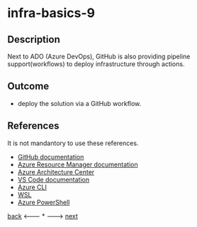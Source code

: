 # infra-basics-9

## Description

Next to ADO (Azure DevOps), GitHub is also providing pipeline support(workflows) to deploy infrastructure through actions. 

## Outcome

- deploy the solution via a GitHub workflow. 

## References

It is not mandantory to use these references.

- [GitHub documentation](https://docs.github.com/en)
- [Azure Resource Manager documentation](https://docs.microsoft.com/en-us/azure/azure-resource-manager/)
- [Azure Architecture Center](https://docs.microsoft.com/en-us/azure/architecture/)
- [VS Code documentation](https://code.visualstudio.com/Docs)
- [Azure CLI](https://docs.microsoft.com/en-us/cli/azure/reference-index?view=azure-cli-latest)
- [WSL](https://docs.microsoft.com/en-us/windows/wsl/about)
- [Azure PowerShell](https://docs.microsoft.com/en-us/powershell/azure/?view=azps-6.6.0)

[back](./infra-basics-8.md) <--- * ---> [next](./infra-basics-10.md)
